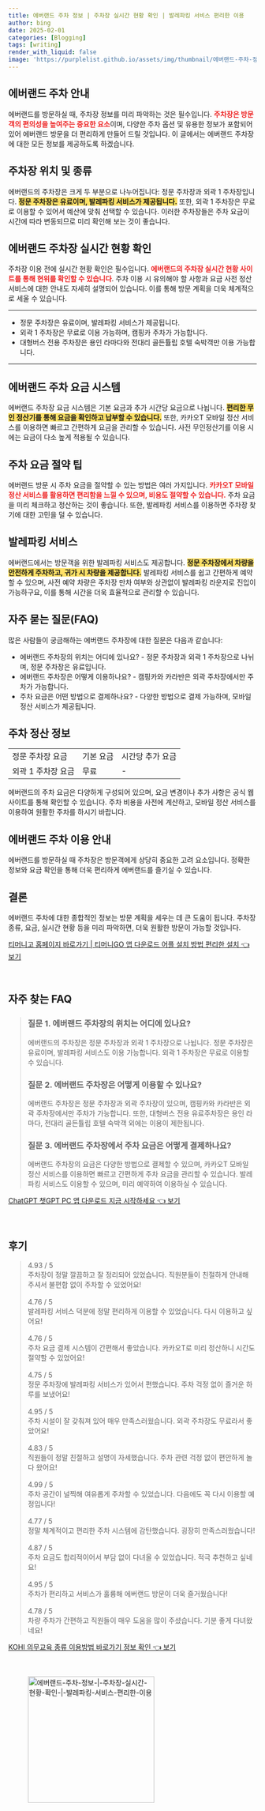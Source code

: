 ```yaml
---
title: 에버랜드 주차 정보 | 주차장 실시간 현황 확인 | 발레파킹 서비스 편리한 이용
author: bing
date: 2025-02-01
categories: [Blogging]
tags: [writing]
render_with_liquid: false
image: 'https://purplelist.github.io/assets/img/thumbnail/에버랜드-주차-정보-|-주차장-실시간-현황-확인-|-발레파킹-서비스-편리한-이용.webp'
---
```



<h2 id='에버랜드-주차-안내'>에버랜드 주차 안내</h2>

<p>에버랜드를 방문하실 때, 주차장 정보를 미리 파악하는 것은 필수입니다. <b><span style="color: #ee2323;">주차장은 방문객의 편의성을 높여주는 중요한 요소</span></b>이며, 다양한 주차 옵션 및 유용한 정보가 포함되어 있어 에버랜드 방문을 더 편리하게 만들어 드릴 것입니다. 이 글에서는 에버랜드 주차장에 대한 모든 정보를 제공하도록 하겠습니다.</p>

<h2 id='주차장-위치-및-종류'>주차장 위치 및 종류</h2>

<p>에버랜드의 주차장은 크게 두 부분으로 나누어집니다: 정문 주차장과 외곽 1 주차장입니다. <b><span style="background-color: #ffe066;">정문 주차장은 유료이며, 발레파킹 서비스가 제공됩니다.</span></b> 또한, 외곽 1 주차장은 무료로 이용할 수 있어서 예산에 맞춰 선택할 수 있습니다. 이러한 주차장들은 주차 요금이 시간에 따라 변동되므로 미리 확인해 보는 것이 좋습니다.</p>

<h2 id='주차장-현황-확인'>에버랜드 주차장 실시간 현황 확인</h2>

<p>주차장 이용 전에 실시간 현황 확인은 필수입니다. <b><span style="color: #ee2323;">에버랜드의 주차장 실시간 현황 사이트를 통해 현위를 확인할 수 있습니다</span></b>. 주차 이용 시 유의해야 할 사항과 요금 사전 정산 서비스에 대한 안내도 자세히 설명되어 있습니다. 이를 통해 방문 계획을 더욱 체계적으로 세울 수 있습니다.</p>

<hr />

<ul>
    <li>정문 주차장은 유료이며, 발레파킹 서비스가 제공됩니다.</li>
    <li>외곽 1 주차장은 무료로 이용 가능하며, 캠핑카 주차가 가능합니다.</li>
    <li>대형버스 전용 주차장은 용인 라마다와 전대리 골든튤립 호텔 숙박객만 이용 가능합니다.</li>
</ul>

<hr />

<h2 id='주차-요금-시스템'>에버랜드 주차 요금 시스템</h2>

<p>에버랜드 주차장 요금 시스템은 기본 요금과 추가 시간당 요금으로 나뉩니다. <b><span style="background-color: #ffe066;">편리한 무인 정산기를 통해 요금을 확인하고 납부할 수 있습니다.</span></b> 또한, 카카오T 모바일 정산 서비스를 이용하면 빠르고 간편하게 요금을 관리할 수 있습니다. 사전 무인정산기를 이용 시에는 요금이 다소 높게 적용될 수 있습니다.</p>

<h2 id='주차-요금-절약-팁'>주차 요금 절약 팁</h2>

<p>에버랜드 방문 시 주차 요금을 절약할 수 있는 방법은 여러 가지입니다. <b><span style="color: #ee2323;">카카오T 모바일 정산 서비스를 활용하면 편리함을 느낄 수 있으며, 비용도 절약할 수 있습니다.</span></b> 주차 요금을 미리 체크하고 정산하는 것이 좋습니다. 또한, 발레파킹 서비스를 이용하면 주차장 찾기에 대한 고민을 덜 수 있습니다.</p>

<h2 id='발레파킹-서비스'>발레파킹 서비스</h2>

<p>에버랜드에서는 방문객을 위한 발레파킹 서비스도 제공합니다. <b><span style="background-color: #ffe066;">정문 주차장에서 차량을 안전하게 주차하고, 귀가 시 차량을 제공합니다.</span></b> 발레파킹 서비스를 쉽고 간편하게 예약할 수 있으며, 사전 예약 차량은 주차장 만차 여부와 상관없이 발레파킹 라운지로 진입이 가능하구요, 이를 통해 시간을 더욱 효율적으로 관리할 수 있습니다.</p>

<h2 id='자주-묻는-질문-FAQ'>자주 묻는 질문(FAQ)</h2>

<p>많은 사람들이 궁금해하는 에버랜드 주차장에 대한 질문은 다음과 같습니다:</p>

<ul>
    <li>에버랜드 주차장의 위치는 어디에 있나요? - 정문 주차장과 외곽 1 주차장으로 나뉘며, 정문 주차장은 유료입니다.</li>
    <li>에버랜드 주차장은 어떻게 이용하나요? - 캠핑카와 카라반은 외곽 주차장에서만 주차가 가능합니다.</li>
    <li>주차 요금은 어떤 방법으로 결제하나요? - 다양한 방법으로 결제 가능하며, 모바일 정산 서비스가 제공됩니다.</li>
</ul>

<h2 id='주차-정산-정보'>주차 정산 정보</h2>

<table>
    <tr>
        <td>정문 주차장 요금</td>
        <td>기본 요금</td>
        <td>시간당 추가 요금</td>
    </tr>
    <tr>
        <td>외곽 1 주차장 요금</td>
        <td>무료</td>
        <td>-</td>
    </tr>
</table>

<p>에버랜드의 주차 요금은 다양하게 구성되어 있으며, 요금 변경이나 추가 사항은 공식 웹사이트를 통해 확인할 수 있습니다. 주차 비용을 사전에 계산하고, 모바일 정산 서비스를 이용하여 원활한 주차를 하시기 바랍니다.</p>

<h2 id='에버랜드-주차-이용-안내'>에버랜드 주차 이용 안내</h2>

<p>에버랜드를 방문하실 때 주차장은 방문객에게 상당히 중요한 고려 요소입니다. 정확한 정보와 요금 확인을 통해 더욱 편리하게 에버랜드를 즐기실 수 있습니다.</p>

<h2 id='결론'>결론</h2>

<p>에버랜드 주차에 대한 종합적인 정보는 방문 계획을 세우는 데 큰 도움이 됩니다. 주차장 종류, 요금, 실시간 현황 등을 미리 파악하면, 더욱 원활한 방문이 가능할 것입니다.</p>


<p><a class="click-button" title="티머니고 홈페이지 바로가기 | 티머니GO 앱 다운로드 어플 설치 방법 편리한 설치" href="https://purplelist.github.io/posts/%ED%8B%B0%EB%A8%B8%EB%8B%88%EA%B3%A0-%ED%99%88%ED%8E%98%EC%9D%B4%EC%A7%80-%EB%B0%94%EB%A1%9C%EA%B0%80%EA%B8%B0-%ED%8B%B0%EB%A8%B8%EB%8B%88GO-%EC%95%B1-%EB%8B%A4%EC%9A%B4%EB%A1%9C%EB%93%9C-%EC%96%B4%ED%94%8C-%EC%84%A4%EC%B9%98-%EB%B0%A9%EB%B2%95-%ED%8E%B8%EB%A6%AC%ED%95%9C-%EC%84%A4%EC%B9%98/" rel="dofollow">티머니고 홈페이지 바로가기 | 티머니GO 앱 다운로드 어플 설치 방법 편리한 설치 👈 보기</a></p><br>
<h2 id='자주_찾는_FAQ'>자주 찾는 FAQ</h2>
<div itemscope="" itemtype="https://schema.org/FAQPage"> 
<blockquote> 
<div itemscope="" itemprop="mainEntity" itemtype="https://schema.org/Question"> 
<h3 itemprop="name">질문 1. 에버랜드 주차장의 위치는 어디에 있나요?</h3> 
<div itemscope="" itemprop="acceptedAnswer" itemtype="https://schema.org/Answer"> 
<span itemprop="text"> 
<p>에버랜드의 주차장은 정문 주차장과 외곽 1 주차장으로 나뉩니다. 정문 주차장은 유료이며, 발레파킹 서비스도 이용 가능합니다. 외곽 1 주차장은 무료로 이용할 수 있습니다.</p> 
</span> 
</div> 
</div> 

<div itemscope="" itemprop="mainEntity" itemtype="https://schema.org/Question"> 
<h3 itemprop="name">질문 2. 에버랜드 주차장은 어떻게 이용할 수 있나요?</h3> 
<div itemscope="" itemprop="acceptedAnswer" itemtype="https://schema.org/Answer"> 
<span itemprop="text"> 
<p>에버랜드 주차장은 정문 주차장과 외곽 주차장이 있으며, 캠핑카와 카라반은 외곽 주차장에서만 주차가 가능합니다. 또한, 대형버스 전용 유료주차장은 용인 라마다, 전대리 골든튤립 호텔 숙박객 외에는 이용이 제한됩니다.</p> 
</span> 
</div> 
</div> 

<div itemscope="" itemprop="mainEntity" itemtype="https://schema.org/Question"> 
<h3 itemprop="name">질문 3. 에버랜드 주차장에서 주차 요금은 어떻게 결제하나요?</h3> 
<div itemscope="" itemprop="acceptedAnswer" itemtype="https://schema.org/Answer"> 
<span itemprop="text"> 
<p>에버랜드 주차장의 요금은 다양한 방법으로 결제할 수 있으며, 카카오T 모바일 정산 서비스를 이용하면 빠르고 간편하게 주차 요금을 관리할 수 있습니다. 발레파킹 서비스도 이용할 수 있으며, 미리 예약하여 이용하실 수 있습니다.</p> 
</span> 
</div> 
</div> 
</blockquote> 
</div>
<p><a class="click-button" title="ChatGPT 챗GPT PC 앱 다운로드 지금 시작하세요" href="https://purplelist.github.io/posts/ChatGPT-%EC%B1%97GPT-PC-%EC%95%B1-%EB%8B%A4%EC%9A%B4%EB%A1%9C%EB%93%9C-%EC%A7%80%EA%B8%88-%EC%8B%9C%EC%9E%91%ED%95%98%EC%84%B8%EC%9A%94/" rel="dofollow">ChatGPT 챗GPT PC 앱 다운로드 지금 시작하세요 👈 보기</a></p><br>
<h2 id='후기'>후기</h2>
<div itemscope itemtype="https://schema.org/Product">
  <blockquote>
  <div itemprop="review" itemscope itemtype="https://schema.org/Review">
      <div itemprop="reviewRating" itemscope itemtype="https://schema.org/Rating"> <span itemprop="ratingValue">4.93</span> / <span itemprop="bestRating">5</span> </div>
      <span itemprop="reviewBody">주차장이 정말 깔끔하고 잘 정리되어 있었습니다. 직원분들이 친절하게 안내해 주셔서 불편함 없이 주차할 수 있었어요!</span>
  </div>
  <br>
  <div itemprop="review" itemscope itemtype="https://schema.org/Review">
      <div itemprop="reviewRating" itemscope itemtype="https://schema.org/Rating"> <span itemprop="ratingValue">4.76</span> / <span itemprop="bestRating">5</span> </div>
      <span itemprop="reviewBody">발레파킹 서비스 덕분에 정말 편리하게 이용할 수 있었습니다. 다시 이용하고 싶어요!</span>
  </div>
  <br>
  <div itemprop="review" itemscope itemtype="https://schema.org/Review">
      <div itemprop="reviewRating" itemscope itemtype="https://schema.org/Rating"> <span itemprop="ratingValue">4.76</span> / <span itemprop="bestRating">5</span> </div>
      <span itemprop="reviewBody">주차 요금 결제 시스템이 간편해서 좋았습니다. 카카오T로 미리 정산하니 시간도 절약할 수 있었어요!</span>
  </div>
  <br>
  <div itemprop="review" itemscope itemtype="https://schema.org/Review">
      <div itemprop="reviewRating" itemscope itemtype="https://schema.org/Rating"> <span itemprop="ratingValue">4.75</span> / <span itemprop="bestRating">5</span> </div>
      <span itemprop="reviewBody">정문 주차장에 발레파킹 서비스가 있어서 편했습니다. 주차 걱정 없이 즐거운 하루를 보냈어요!</span>
  </div>
  <br>
  <div itemprop="review" itemscope itemtype="https://schema.org/Review">
      <div itemprop="reviewRating" itemscope itemtype="https://schema.org/Rating"> <span itemprop="ratingValue">4.95</span> / <span itemprop="bestRating">5</span> </div>
      <span itemprop="reviewBody">주차 시설이 잘 갖춰져 있어 매우 만족스러웠습니다. 외곽 주차장도 무료라서 좋았어요!</span>
  </div>
  <br>
  <div itemprop="review" itemscope itemtype="https://schema.org/Review">
      <div itemprop="reviewRating" itemscope itemtype="https://schema.org/Rating"> <span itemprop="ratingValue">4.83</span> / <span itemprop="bestRating">5</span> </div>
      <span itemprop="reviewBody">직원들이 정말 친절하고 설명이 자세했습니다. 주차 관련 걱정 없이 편안하게 놀다 왔어요!</span>
  </div>
  <br>
  <div itemprop="review" itemscope itemtype="https://schema.org/Review">
      <div itemprop="reviewRating" itemscope itemtype="https://schema.org/Rating"> <span itemprop="ratingValue">4.99</span> / <span itemprop="bestRating">5</span> </div>
      <span itemprop="reviewBody">주차 공간이 널찍해 여유롭게 주차할 수 있었습니다. 다음에도 꼭 다시 이용할 예정입니다!</span>
  </div>
  <br>
  <div itemprop="review" itemscope itemtype="https://schema.org/Review">
      <div itemprop="reviewRating" itemscope itemtype="https://schema.org/Rating"> <span itemprop="ratingValue">4.77</span> / <span itemprop="bestRating">5</span> </div>
      <span itemprop="reviewBody">정말 체계적이고 편리한 주차 시스템에 감탄했습니다. 굉장히 만족스러웠습니다!</span>
  </div>
  <br>
  <div itemprop="review" itemscope itemtype="https://schema.org/Review">
      <div itemprop="reviewRating" itemscope itemtype="https://schema.org/Rating"> <span itemprop="ratingValue">4.87</span> / <span itemprop="bestRating">5</span> </div>
      <span itemprop="reviewBody">주차 요금도 합리적이어서 부담 없이 다녀올 수 있었습니다. 적극 추천하고 싶네요!</span>
  </div>
  <br>
  <div itemprop="review" itemscope itemtype="https://schema.org/Review">
      <div itemprop="reviewRating" itemscope itemtype="https://schema.org/Rating"> <span itemprop="ratingValue">4.95</span> / <span itemprop="bestRating">5</span> </div>
      <span itemprop="reviewBody">주차가 편리하고 서비스가 훌륭해 에버랜드 방문이 더욱 즐거웠습니다!</span>
  </div>
  <br>
  <div itemprop="review" itemscope itemtype="https://schema.org/Review">
      <div itemprop="reviewRating" itemscope itemtype="https://schema.org/Rating"> <span itemprop="ratingValue">4.78</span> / <span itemprop="bestRating">5</span> </div>
      <span itemprop="reviewBody">차량 주차가 간편하고 직원들이 매우 도움을 많이 주셨습니다. 기분 좋게 다녀왔네요!</span>
  </div>
  </blockquote>
</div>
<p><a class="click-button" title="KOHI 의무교육 종류 이용방법 바로가기 정보 확인" href="https://purplelist.github.io/posts/KOHI-%EC%9D%98%EB%AC%B4%EA%B5%90%EC%9C%A1-%EC%A2%85%EB%A5%98-%EC%9D%B4%EC%9A%A9%EB%B0%A9%EB%B2%95-%EB%B0%94%EB%A1%9C%EA%B0%80%EA%B8%B0-%EC%A0%95%EB%B3%B4-%ED%99%95%EC%9D%B8/" rel="dofollow">KOHI 의무교육 종류 이용방법 바로가기 정보 확인 👈 보기</a></p><br>
<figure class="image"><img src="https://purplelist.github.io/assets/img/thumbnail/에버랜드-주차-정보-|-주차장-실시간-현황-확인-|-발레파킹-서비스-편리한-이용.webp" alt="에버랜드-주차-정보-|-주차장-실시간-현황-확인-|-발레파킹-서비스-편리한-이용" width="256" height="256"></figure>